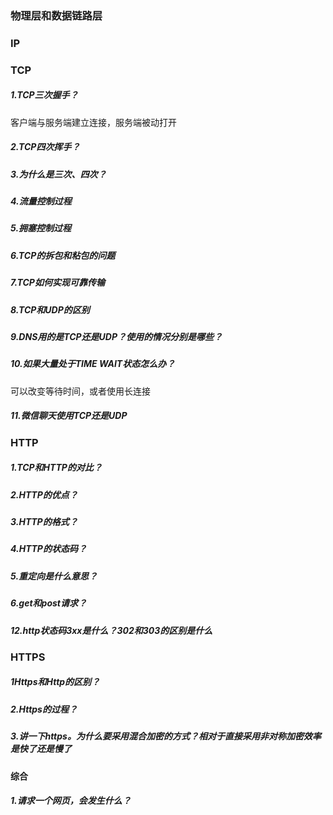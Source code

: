 ### 物理层和数据链路层

### IP

### TCP

##### 1.TCP三次握手？

客户端与服务端建立连接，服务端被动打开

##### 2.TCP四次挥手？

##### 3.为什么是三次、四次？

##### 4.流量控制过程

##### 5.拥塞控制过程

##### 6.TCP的拆包和粘包的问题

##### 7.TCP如何实现可靠传输

##### 8.TCP和UDP的区别

##### 9.DNS用的是TCP还是UDP？使用的情况分别是哪些？

##### 10.如果大量处于TIME WAIT状态怎么办？

可以改变等待时间，或者使用长连接

##### 11.微信聊天使用TCP还是UDP

### HTTP

##### 1.TCP和HTTP的对比？

##### 2.HTTP的优点？

##### 3.HTTP的格式？

##### 4.HTTP的状态码？

##### 5.重定向是什么意思？

##### 6.get和post请求？

##### 12.http状态码3xx是什么？302和303的区别是什么

### HTTPS

##### 1Https和Http的区别？

##### 2.Https的过程？

##### 3.讲一下https。为什么要采用混合加密的方式？相对于直接采用非对称加密效率是快了还是慢了

#### 综合

##### 1.请求一个网页，会发生什么？